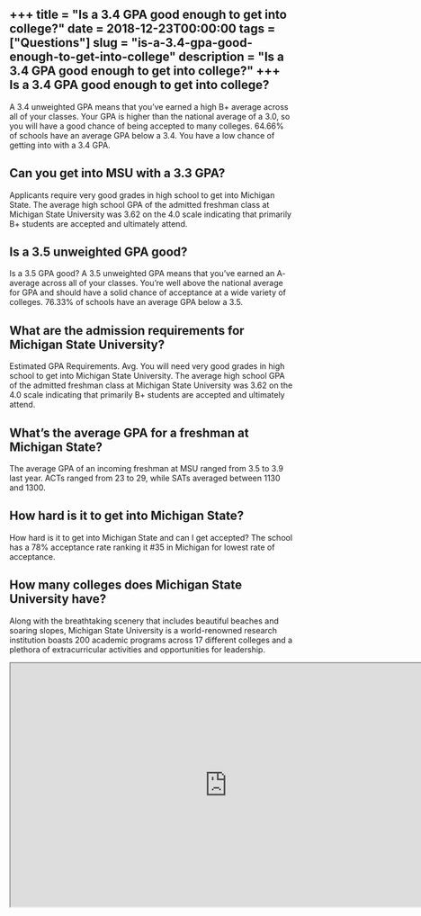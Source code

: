 +++
title = "Is a 3.4 GPA good enough to get into college?"
date = 2018-12-23T00:00:00
tags = ["Questions"]
slug = "is-a-3.4-gpa-good-enough-to-get-into-college"
description = "Is a 3.4 GPA good enough to get into college?"
+++
Is a 3.4 GPA good enough to get into college?
---------------------------------------------

A 3.4 unweighted GPA means that you’ve earned a high B+ average across all of your classes. Your GPA is higher than the national average of a 3.0, so you will have a good chance of being accepted to many colleges. 64.66% of schools have an average GPA below a 3.4. You have a low chance of getting into with a 3.4 GPA.

Can you get into MSU with a 3.3 GPA?
------------------------------------

Applicants require very good grades in high school to get into Michigan State. The average high school GPA of the admitted freshman class at Michigan State University was 3.62 on the 4.0 scale indicating that primarily B+ students are accepted and ultimately attend.

Is a 3.5 unweighted GPA good?
-----------------------------

Is a 3.5 GPA good? A 3.5 unweighted GPA means that you’ve earned an A- average across all of your classes. You’re well above the national average for GPA and should have a solid chance of acceptance at a wide variety of colleges. 76.33% of schools have an average GPA below a 3.5.

What are the admission requirements for Michigan State University?
------------------------------------------------------------------

Estimated GPA Requirements. Avg. You will need very good grades in high school to get into Michigan State University. The average high school GPA of the admitted freshman class at Michigan State University was 3.62 on the 4.0 scale indicating that primarily B+ students are accepted and ultimately attend.

What’s the average GPA for a freshman at Michigan State?
--------------------------------------------------------

The average GPA of an incoming freshman at MSU ranged from 3.5 to 3.9 last year. ACTs ranged from 23 to 29, while SATs averaged between 1130 and 1300.

How hard is it to get into Michigan State?
------------------------------------------

How hard is it to get into Michigan State and can I get accepted? The school has a 78% acceptance rate ranking it #35 in Michigan for lowest rate of acceptance.

How many colleges does Michigan State University have?
------------------------------------------------------

Along with the breathtaking scenery that includes beautiful beaches and soaring slopes, Michigan State University is a world-renowned research institution boasts 200 academic programs across 17 different colleges and a plethora of extracurricular activities and opportunities for leadership.

<iframe allow="accelerometer; autoplay; clipboard-write; encrypted-media; gyroscope; picture-in-picture" allowfullscreen="" class="__youtube_prefs__  epyt-is-override  no-lazyload" data-no-lazy="1" data-origheight="433" data-origwidth="770" data-skipgform_ajax_framebjll="" height="433" id="_ytid_81441" loading="lazy" src="https://www.youtube.com/embed/a5vr9ypkYZw?enablejsapi=1&autoplay=0&cc_load_policy=0&cc_lang_pref=&iv_load_policy=1&loop=0&modestbranding=0&rel=1&fs=1&playsinline=0&autohide=2&theme=dark&color=red&controls=1&" title="YouTube player" width="770"></iframe>